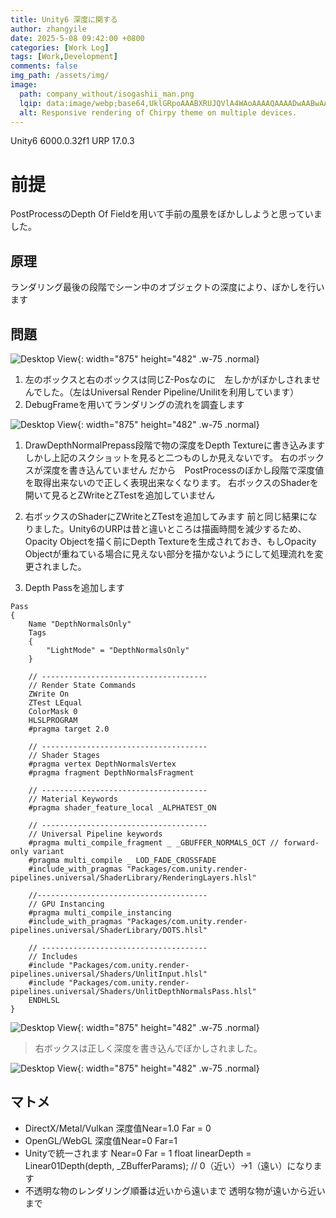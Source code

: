 ```yaml
---
title: Unity6 深度に関する
author: zhangyile
date: 2025-5-08 09:42:00 +0800
categories: [Work Log]
tags: [Work,Development]
comments: false
img_path: /assets/img/
image:
  path: company_without/isogashii_man.png
  lqip: data:image/webp;base64,UklGRpoAAABXRUJQVlA4WAoAAAAQAAAADwAABwAAQUxQSDIAAAARL0AmbZurmr57yyIiqE8oiG0bejIYEQTgqiDA9vqnsUSI6H+oAERp2HZ65qP/VIAWAFZQOCBCAAAA8AEAnQEqEAAIAAVAfCWkAALp8sF8rgRgAP7o9FDvMCkMde9PK7euH5M1m6VWoDXf2FkP3BqV0ZYbO6NA/VFIAAAA
  alt: Responsive rendering of Chirpy theme on multiple devices.
---
```


Unity6 6000.0.32f1
URP 17.0.3

# 前提
PostProcessのDepth Of Fieldを用いて手前の風景をぼかししようと思っていました。

## 原理
ランダリング最後の段階でシーン中のオブジェクトの深度により、ぼかしを行います

## 問題
![Desktop View](company/render_z_1.png){: width="875" height="482" .w-75 .normal}
1. 左のボックスと右のボックスは同じZ-Posなのに　左しかがぼかしされませんでした。（左はUniversal Render Pipeline/Unilitを利用しています）
2. DebugFrameを用いてランダリングの流れを調査します

![Desktop View](company/render_z_2.png){: width="875" height="482" .w-75 .normal}
1. DrawDepthNormalPrepass段階で物の深度をDepth Textureに書き込みます
    しかし上記のスクショットを見ると二つものしか見えないです。
    右のボックスが深度を書き込んていません
    だから　PostProcessのぼかし段階で深度値を取得出来ないので正しく表現出来なくなります。
    右ボックスのShaderを開いて見るとZWriteとZTestを追加していません
    
2. 右ボックスのShaderにZWriteとZTestを追加してみます
    前と同じ結果になりました。Unity6のURPは昔と違いところは描画時間を減少するため、Opacity Objectを描く前にDepth Textureを生成されておき、もしOpacity Objectが重ねている場合に見えない部分を描かないようにして処理流れを変更されました。
    
3. Depth Passを追加します

```
Pass
{
    Name "DepthNormalsOnly"
    Tags
    {
        "LightMode" = "DepthNormalsOnly"
    }

    // -------------------------------------
    // Render State Commands
    ZWrite On
    ZTest LEqual
    ColorMask 0
    HLSLPROGRAM
    #pragma target 2.0

    // -------------------------------------
    // Shader Stages
    #pragma vertex DepthNormalsVertex
    #pragma fragment DepthNormalsFragment

    // -------------------------------------
    // Material Keywords
    #pragma shader_feature_local _ALPHATEST_ON

    // -------------------------------------
    // Universal Pipeline keywords
    #pragma multi_compile_fragment _ _GBUFFER_NORMALS_OCT // forward-only variant
    #pragma multi_compile _ LOD_FADE_CROSSFADE
    #include_with_pragmas "Packages/com.unity.render-pipelines.universal/ShaderLibrary/RenderingLayers.hlsl"

    //--------------------------------------
    // GPU Instancing
    #pragma multi_compile_instancing
    #include_with_pragmas "Packages/com.unity.render-pipelines.universal/ShaderLibrary/DOTS.hlsl"

    // -------------------------------------
    // Includes
    #include "Packages/com.unity.render-pipelines.universal/Shaders/UnlitInput.hlsl"
    #include "Packages/com.unity.render-pipelines.universal/Shaders/UnlitDepthNormalsPass.hlsl"
    ENDHLSL
}
```

![Desktop View](company/render_z_3.png){: width="875" height="482" .w-75 .normal}

> 右ボックスは正しく深度を書き込んでぼかしされました。

![Desktop View](company/render_z_4.png){: width="875" height="482" .w-75 .normal}

## マトメ
- DirectX/Metal/Vulkan 深度值Near=1.0 Far = 0
- OpenGL/WebGL 深度值Near=0 Far=1
- Unityで統一されます
    Near=0 Far = 1
    float linearDepth = Linear01Depth(depth, _ZBufferParams); // 0（近い）→1（遠い）になります
- 不透明な物のレンダリング順番は近いから遠いまで
透明な物が遠いから近いまで